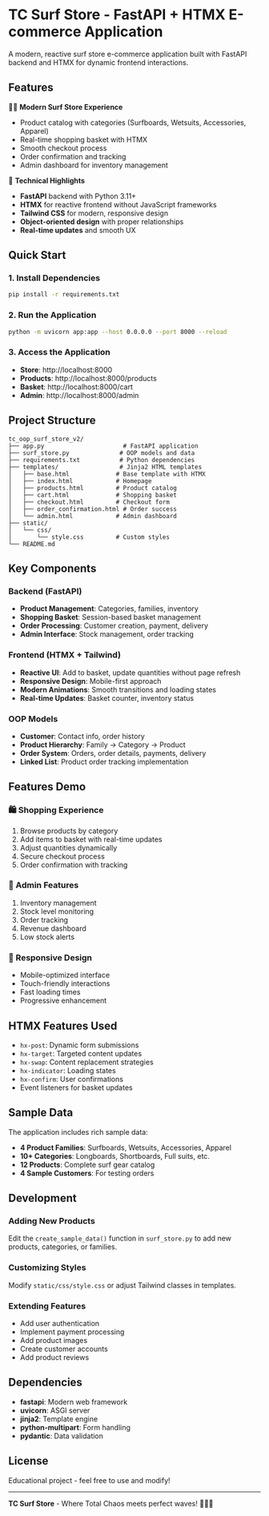 # TC Surf Store - FastAPI + HTMX E-commerce Application

A modern, reactive surf store e-commerce application built with FastAPI backend and HTMX for dynamic frontend interactions.

## Features

🏄‍♂️ **Modern Surf Store Experience**
- Product catalog with categories (Surfboards, Wetsuits, Accessories, Apparel)
- Real-time shopping basket with HTMX
- Smooth checkout process
- Order confirmation and tracking
- Admin dashboard for inventory management

🚀 **Technical Highlights**
- **FastAPI** backend with Python 3.11+
- **HTMX** for reactive frontend without JavaScript frameworks
- **Tailwind CSS** for modern, responsive design
- **Object-oriented design** with proper relationships
- **Real-time updates** and smooth UX

## Quick Start

### 1. Install Dependencies
```bash
pip install -r requirements.txt
```

### 2. Run the Application
```bash
python -m uvicorn app:app --host 0.0.0.0 --port 8000 --reload
```

### 3. Access the Application
- **Store**: http://localhost:8000
- **Products**: http://localhost:8000/products
- **Basket**: http://localhost:8000/cart
- **Admin**: http://localhost:8000/admin

## Project Structure

```
tc_oop_surf_store_v2/
├── app.py                      # FastAPI application
├── surf_store.py              # OOP models and data
├── requirements.txt           # Python dependencies
├── templates/                 # Jinja2 HTML templates
│   ├── base.html             # Base template with HTMX
│   ├── index.html            # Homepage
│   ├── products.html         # Product catalog
│   ├── cart.html             # Shopping basket
│   ├── checkout.html         # Checkout form
│   ├── order_confirmation.html # Order success
│   └── admin.html            # Admin dashboard
├── static/
│   └── css/
│       └── style.css         # Custom styles
└── README.md
```

## Key Components

### Backend (FastAPI)
- **Product Management**: Categories, families, inventory
- **Shopping Basket**: Session-based basket management
- **Order Processing**: Customer creation, payment, delivery
- **Admin Interface**: Stock management, order tracking

### Frontend (HTMX + Tailwind)
- **Reactive UI**: Add to basket, update quantities without page refresh
- **Responsive Design**: Mobile-first approach
- **Modern Animations**: Smooth transitions and loading states
- **Real-time Updates**: Basket counter, inventory status

### OOP Models
- **Customer**: Contact info, order history
- **Product Hierarchy**: Family → Category → Product
- **Order System**: Orders, order details, payments, delivery
- **Linked List**: Product order tracking implementation

## Features Demo

### 🛍️ Shopping Experience
1. Browse products by category
2. Add items to basket with real-time updates
3. Adjust quantities dynamically
4. Secure checkout process
5. Order confirmation with tracking

### 🔧 Admin Features
1. Inventory management
2. Stock level monitoring
3. Order tracking
4. Revenue dashboard
5. Low stock alerts

### 📱 Responsive Design
- Mobile-optimized interface
- Touch-friendly interactions
- Fast loading times
- Progressive enhancement

## HTMX Features Used

- `hx-post`: Dynamic form submissions
- `hx-target`: Targeted content updates
- `hx-swap`: Content replacement strategies
- `hx-indicator`: Loading states
- `hx-confirm`: User confirmations
- Event listeners for basket updates

## Sample Data

The application includes rich sample data:
- **4 Product Families**: Surfboards, Wetsuits, Accessories, Apparel
- **10+ Categories**: Longboards, Shortboards, Full suits, etc.
- **12 Products**: Complete surf gear catalog
- **4 Sample Customers**: For testing orders

## Development

### Adding New Products
Edit the `create_sample_data()` function in `surf_store.py` to add new products, categories, or families.

### Customizing Styles
Modify `static/css/style.css` or adjust Tailwind classes in templates.

### Extending Features
- Add user authentication
- Implement payment processing
- Add product images
- Create customer accounts
- Add product reviews

## Dependencies

- **fastapi**: Modern web framework
- **uvicorn**: ASGI server
- **jinja2**: Template engine
- **python-multipart**: Form handling
- **pydantic**: Data validation

## License

Educational project - feel free to use and modify!

---

**TC Surf Store** - Where Total Chaos meets perfect waves! 🏄‍♂️🌊